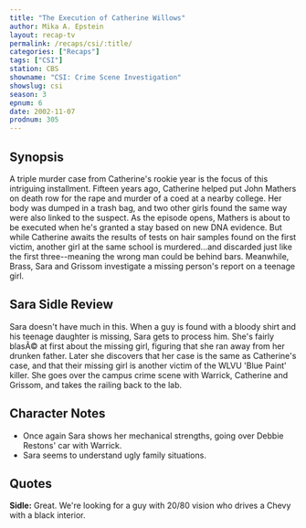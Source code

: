 ```yaml
---
title: "The Execution of Catherine Willows"
author: Mika A. Epstein
layout: recap-tv
permalink: /recaps/csi/:title/
categories: ["Recaps"]
tags: ["CSI"]
station: CBS
showname: "CSI: Crime Scene Investigation"
showslug: csi
season: 3  
epnum: 6
date: 2002-11-07
prodnum: 305  
---
```


## Synopsis

A triple murder case from Catherine's rookie year is the focus of this intriguing installment. Fifteen years ago, Catherine helped put John Mathers on death row for the rape and murder of a coed at a nearby college. Her body was dumped in a trash bag, and two other girls found the same way were also linked to the suspect. As the episode opens, Mathers is about to be executed when he's granted a stay based on new DNA evidence. But while Catherine awaits the results of tests on hair samples found on the first victim, another girl at the same school is murdered...and discarded just like the first three--meaning the wrong man could be behind bars. Meanwhile, Brass, Sara and Grissom investigate a missing person's report on a teenage girl.

## Sara Sidle Review

Sara doesn't have much in this. When a guy is found with a bloody shirt and his teenage daughter is missing, Sara gets to process him. She's fairly blasÃ© at first about the missing girl, figuring that she ran away from her drunken father. Later she discovers that her case is the same as Catherine's case, and that their missing girl is another victim of the WLVU 'Blue Paint' killer. She goes over the campus crime scene with Warrick, Catherine and Grissom, and takes the railing back to the lab.

## Character Notes

* Once again Sara shows her mechanical strengths, going over Debbie Restons' car with Warrick.  
* Sara seems to understand ugly family situations.

## Quotes

**Sidle:** Great. We're looking for a guy with 20/80 vision who drives a Chevy with a black interior.

